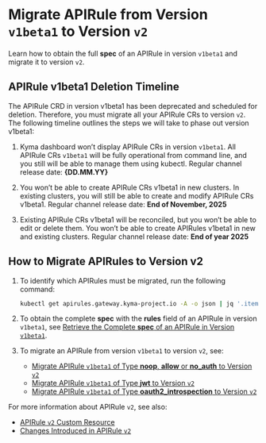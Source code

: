 # Migrate APIRule from Version `v1beta1` to Version `v2`
Learn how to obtain the full **spec** of an APIRule in version `v1beta1` and migrate it to version `v2`. 

## APIRule v1beta1 Deletion Timeline
The APIRule CRD in version v1beta1 has been deprecated and scheduled for deletion. Therefore, you must migrate all your APIRule CRs to version `v2`. The following timeline outlines the steps we will take to phase out version v1beta1:
1. Kyma dashboard won’t display APIRule CRs in version `v1beta1`. All APIRule CRs `v1beta1` will be fully operational from command line, and you still will be able to manage them using kubectl.
   Regular channel release date: **{DD.MM.YY}**

2. You won’t be able to create APIRule CRs v1beta1 in new clusters. In existing clusters, you will still be able to create and modify APIRule CRs v1beta1.
   Regular channel release date: **End of November, 2025**

3. Existing APIRule CRs v1beta1 will be reconciled, but you won’t be able to edit or delete them. You won’t be able to create APIRules v1beta1 in new and existing clusters.
   Regular channel release date: **End of year 2025**

## How to Migrate APIRules to Version v2

1. To identify which APIRules must be migrated, run the following command:
    ```bash
    kubectl get apirules.gateway.kyma-project.io -A -o json | jq '.items[] | select(.metadata.annotations["gateway.kyma-project.io/original-version"] == "v1beta1") | {namespace: .metadata.namespace, name: .metadata.name}'
    ```

2. To obtain the complete **spec** with the **rules** field of an APIRule in version `v1beta1`, see [Retrieve the Complete **spec** of an APIRule in Version `v1beta1`](./01-81-retrieve-v1beta1-spec.md).


3. To migrate an APIRule from version `v1beta1` to version `v2`, see:
    - [Migrate APIRule `v1beta1` of Type **noop**, **allow** or **no_auth** to Version `v2`](./01-82-migrate-allow-noop-no_auth-v1beta1-to-v2.md)
    - [Migrate APIRule `v1beta1` of Type **jwt** to Version `v2`](./01-83-migrate-jwt-v1beta1-to-v2.md)
    - [Migrate APIRule `v1beta1` of Type **oauth2_introspection** to Version `v2`](./01-84-migrate-oauth2-v1beta1-to-v2.md)

For more information about APIRule `v2`, see also:
- [APIRule `v2` Custom Resource](../custom-resources/apirule/04-10-apirule-custom-resource.md)
- [Changes Introduced in APIRule `v2`](../custom-resources/apirule/04-70-changes-in-apirule-v2.md)